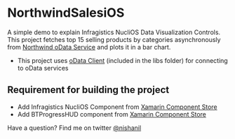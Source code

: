 NorthwindSalesiOS
=================

A simple demo to explain Infragistics NucliOS Data Visualization Controls. This project fetches top 15 selling products by categories asynchronously from [Northwind oData Service](http://services.odata.org/Northwind/Northwind.svc/) and plots it in a bar chart. 

- This project uses [oData Client](https://github.com/object/Simple.OData.Client) (included in the libs folder) for connecting to oData services

## Requirement for building the project

- Add Infragistics NucliOS Component from [Xamarin Component Store](http://components.xamarin.com/view/InfragisticsNucliOS)
- Add BTProgressHUD component from [Xamarin Component Store](http://components.xamarin.com/view/btprogresshud)


Have a question? Find me on twitter [@nishanil](http://twitter.com/NishAnil)
